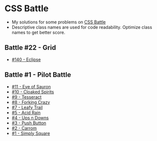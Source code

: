 # CSS Battle

- My solutions for some problems on [CSS Battle](https://cssbattle.dev/)
- Descriptive class names are used for code readability. Optimize class names to get better score.

## Battle #22 - Grid

- [#140 - Eclipse](https://github.com/anjantalatam/cssbattle/blob/master/solutions/22-Grid/140-Eclipse.md)

## Battle #1 - Pilot Battle

- [#11 - Eye of Sauron](https://github.com/anjantalatam/cssbattle/blob/master/solutions/1-PilotBattle/11-EyeOfSauron.md)
- [#10 - Cloaked Spirits](https://github.com/anjantalatam/cssbattle/blob/master/solutions/1-PilotBattle/10-CloakedSpirits.md)
- [#9 - Tesseract](https://github.com/anjantalatam/cssbattle/blob/master/solutions/1-PilotBattle/9-Tesseract.md)
- [#8 - Forking Crazy](https://github.com/anjantalatam/cssbattle/blob/master/solutions/1-PilotBattle/8-ForkingCrazy.md)
- [#7 - Leafy Trail](https://github.com/anjantalatam/cssbattle/blob/master/solutions/1-PilotBattle/7-LeafyTrial.md)
- [#5 - Acid Rain](https://github.com/anjantalatam/cssbattle/blob/master/solutions/1-PilotBattle/5-AcidRain.md)
- [#4 - Ups n Downs](https://github.com/anjantalatam/cssbattle/blob/master/solutions/1-PilotBattle/4-UpsNDowns.md)
- [#3 - Push Button](https://github.com/anjantalatam/cssbattle/blob/master/solutions/1-PilotBattle/3-PushButton.md)
- [#2 - Carrom](https://github.com/anjantalatam/cssbattle/blob/master/solutions/1-PilotBattle/2-Carrom.md)
- [#1 - Simply Square](https://github.com/anjantalatam/cssbattle/blob/master/solutions/1-PilotBattle/1-SimplySquare.md)
